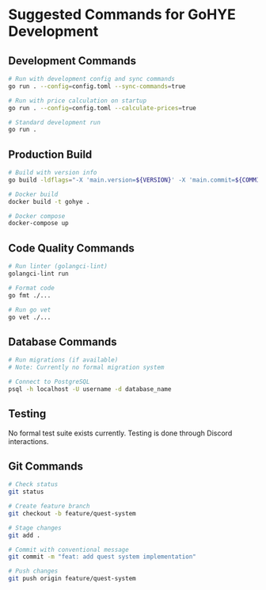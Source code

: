 # Suggested Commands for GoHYE Development

## Development Commands
```bash
# Run with development config and sync commands
go run . --config=config.toml --sync-commands=true

# Run with price calculation on startup
go run . --config=config.toml --calculate-prices=true

# Standard development run
go run .
```

## Production Build
```bash
# Build with version info
go build -ldflags="-X 'main.version=${VERSION}' -X 'main.commit=${COMMIT}'" -o bot

# Docker build
docker build -t gohye .

# Docker compose
docker-compose up
```

## Code Quality Commands
```bash
# Run linter (golangci-lint)
golangci-lint run

# Format code
go fmt ./...

# Run go vet
go vet ./...
```

## Database Commands
```bash
# Run migrations (if available)
# Note: Currently no formal migration system

# Connect to PostgreSQL
psql -h localhost -U username -d database_name
```

## Testing
No formal test suite exists currently. Testing is done through Discord interactions.

## Git Commands
```bash
# Check status
git status

# Create feature branch
git checkout -b feature/quest-system

# Stage changes
git add .

# Commit with conventional message
git commit -m "feat: add quest system implementation"

# Push changes
git push origin feature/quest-system
```